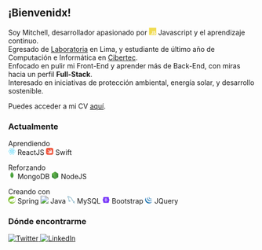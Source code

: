 ## ¡Bienvenidx!

Soy Mitchell, desarrollador apasionado por <img src="https://raw.githubusercontent.com/devicons/devicon/master/icons/javascript/javascript-plain.svg" width="15"/> Javascript y el aprendizaje continuo.<br />
Egresado de [Laboratoria](https://www.laboratoria.la/) en Lima, y estudiante de último año de Computación e Informática en [Cibertec](https://www.cibertec.edu.pe/).<br />
Enfocado en pulir mi Front-End y aprender más de Back-End, con miras hacia un perfil **Full-Stack**.<br />Interesado en iniciativas de protección ambiental, energía solar, y desarrollo sostenible.<br/>

Puedes acceder a mi CV [aquí](https://drive.google.com/file/d/18inUs7U7eX-wvaU4oCLOcknA5YJ_5YU-/view?usp=sharing).

### Actualmente

Aprendiendo <br />
<img src="https://raw.githubusercontent.com/devicons/devicon/master/icons/react/react-original.svg" width="15"/> ReactJS <img src="https://raw.githubusercontent.com/devicons/devicon/master/icons/swift/swift-original.svg" width="15"/> Swift <br />

Reforzando <br />
<img src="https://raw.githubusercontent.com/devicons/devicon/master/icons/mongodb/mongodb-original.svg" width="15"/> MongoDB
<img src="https://raw.githubusercontent.com/devicons/devicon/master/icons/nodejs/nodejs-original.svg" width="15"/> NodeJS <br />

Creando con <br />
<img src="https://raw.githubusercontent.com/devicons/devicon/master/icons/spring/spring-original.svg" width="15" />   Spring <img src="https://img.icons8.com/color/48/000000/java-coffee-cup-logo.png" width="15"/>   Java <img src="https://raw.githubusercontent.com/devicons/devicon/master/icons/mysql/mysql-original.svg" width="15" />   MySQL <img src="https://raw.githubusercontent.com/devicons/devicon/master/icons/bootstrap/bootstrap-plain.svg" width="15"/>   Bootstrap   <img src="https://raw.githubusercontent.com/devicons/devicon/master/icons/jquery/jquery-plain.svg" width="15" /> JQuery

### Dónde encontrarme
<p>
  <!--
  <a href="https://github.com/mishrole" target="_blank">
    <img alt="Github" src="https://img.shields.io/badge/GitHub-%2312100E.svg?&style=for-the-badge&logo=Github&logoColor=white"/>
  </a>-->
  <a href="https://twitter.com/mishrole" target="_blank">
    <img alt="Twitter" src="https://img.shields.io/badge/twitter-%231DA1F2.svg?&style=for-the-badge&logo=twitter&logoColor=white"/>
  </a>
  <a href="https://www.linkedin.com/in/mitchellrodriguez/" target="_blank">
    <img alt="LinkedIn" src="https://img.shields.io/badge/linkedin-%230077B5.svg?&style=for-the-badge&logo=linkedin&logoColor=white"/>
  </a>
  
</p>

<!--<img src="https://raw.githubusercontent.com/devicons/devicon/master/icons/csharp/csharp-original.svg" width="15"/> C Sharp  y -->
<!--
<img src="https://github-readme-stats.vercel.app/api/top-langs/?username=mishrole&locale=es&layout=compact&langs_count=20%3C&hide=PowerShell,ASP,HTML,SCSS,ASP.NET&theme=graywhite&custom_title=Lenguajes más usados&hide_border=true" />
-->
